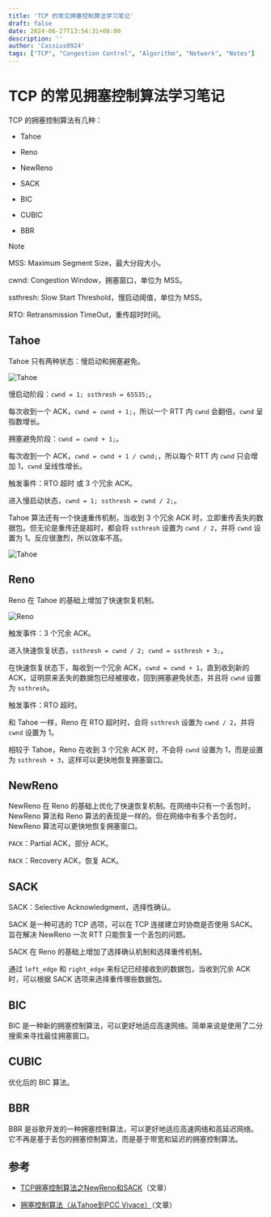 ```yaml
---
title: 'TCP 的常见拥塞控制算法学习笔记'
draft: false
date: 2024-06-27T13:54:31+08:00
description: ''
author: 'Cassius0924'
tags: ["TCP", "Congestion Control", "Algorithm", "Network", "Notes"]
---
```


# TCP 的常见拥塞控制算法学习笔记

TCP 的拥塞控制算法有几种：

- Tahoe

- Reno

- NewReno

- SACK

- BIC

- CUBIC

- BBR

> [!NOTE]
>
> MSS: Maximum Segment Size，最大分段大小。
>
> cwnd: Congestion Window，拥塞窗口，单位为 MSS。
>
> ssthresh: Slow Start Threshold，慢启动阈值，单位为 MSS。
>
> RTO: Retransmission TimeOut，重传超时时间。

## Tahoe

Tahoe 只有两种状态：慢启动和拥塞避免。

![Tahoe](https://s2.loli.net/2024/06/27/oDsi6fncYx9Vadu.png)

慢启动阶段：`cwnd = 1; ssthresh = 65535;`。

每次收到一个 ACK，`cwnd = cwnd + 1;`，所以一个 RTT 内 `cwnd` 会翻倍，`cwnd` 呈指数增长。

拥塞避免阶段：`cwnd = cwnd + 1;`。

每次收到一个 ACK，`cwnd = cwnd + 1 / cwnd;`，所以每个 RTT 内 `cwnd` 只会增加 1，`cwnd` 呈线性增长。

触发事件：RTO 超时 或 3 个冗余 ACK。

进入慢启动状态，`cwnd = 1; ssthresh = cwnd / 2;`。

Tahoe 算法还有一个快速重传机制，当收到 3 个冗余 ACK 时，立即重传丢失的数据包。但无论是重传还是超时，都会将 `ssthresh` 设置为 `cwnd / 2`，并将 `cwnd` 设置为 1。反应很激烈，所以效率不高。

![Tahoe](https://s2.loli.net/2024/06/27/MgunrEARJC9mkcf.png)

## Reno

Reno 在 Tahoe 的基础上增加了快速恢复机制。

![Reno](https://s2.loli.net/2024/06/27/kEyoLCBlq3HmzKx.jpg)

触发事件：3 个冗余 ACK。

进入快速恢复状态，`ssthresh = cwnd / 2; cwnd = ssthresh + 3;`。

在快速恢复状态下，每收到一个冗余 ACK，`cwnd = cwnd + 1`，直到收到新的 ACK，证明原来丢失的数据包已经被接收，回到拥塞避免状态，并且将 `cwnd` 设置为 `ssthresh`。

触发事件：RTO 超时。

和 Tahoe 一样，Reno 在 RTO 超时时，会将 `ssthresh` 设置为 `cwnd / 2`，并将 `cwnd` 设置为 1。

相较于 Tahoe，Reno 在收到 3 个冗余 ACK 时，不会将 `cwnd` 设置为 1，而是设置为 `ssthresh + 3`，这样可以更快地恢复拥塞窗口。

## NewReno

NewReno 在 Reno 的基础上优化了快速恢复机制。在网络中只有一个丢包时，NewReno 算法和 Reno 算法的表现是一样的。但在网络中有多个丢包时，NewReno 算法可以更快地恢复拥塞窗口。 

`PACK`：Partial ACK，部分 ACK。

`RACK`：Recovery ACK，恢复 ACK。

## SACK

SACK：Selective Acknowledgment，选择性确认。

SACK 是一种可选的 TCP 选项，可以在 TCP 连接建立时协商是否使用 SACK。旨在解决 NewReno 一次 RTT 只能恢复一个丢包的问题。

SACK 在 Reno 的基础上增加了选择确认机制和选择重传机制。

通过 `left_edge` 和 `right_edge` 来标记已经接收到的数据包，当收到冗余 ACK 时，可以根据 SACK 选项来选择重传哪些数据包。

## BIC

BIC 是一种新的拥塞控制算法，可以更好地适应高速网络。简单来说是使用了二分搜索来寻找最佳拥塞窗口。

## CUBIC

优化后的 BIC 算法。

## BBR

BBR 是谷歌开发的一种拥塞控制算法，可以更好地适应高速网络和高延迟网络。它不再是基于丢包的拥塞控制算法，而是基于带宽和延迟的拥塞控制算法。

## 参考

- [TCP拥塞控制算法之NewReno和SACK](https://blog.csdn.net/m0_38068229/article/details/80417503)（文章）

- [拥塞控制算法（从Tahoe到PCC Vivace）](https://blog.csdn.net/weixin_45662974/article/details/122400338)（文章）
